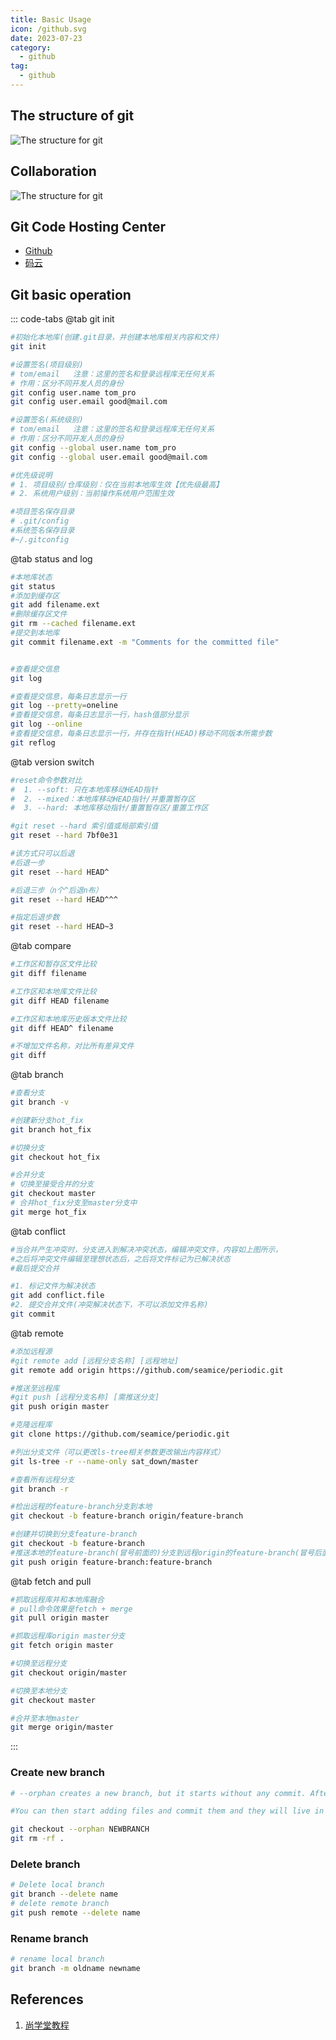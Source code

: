 ```yaml
---
title: Basic Usage
icon: /github.svg
date: 2023-07-23
category:
  - github
tag:
  - github
---
```


## The structure of git
![The structure for git](/assets/images/github/git_struct.webp)

## Collaboration
![The structure for git](/assets/images/github/remote_collaborate.png)

## Git Code Hosting Center
- [Github](https://github.com/)
- [码云](https://gitee.com)

## Git basic operation
::: code-tabs
@tab git init
``` bash
#初始化本地库(创建.git目录，并创建本地库相关内容和文件)
git init

#设置签名(项目级别)
# tom/email   注意：这里的签名和登录远程库无任何关系
# 作用：区分不同开发人员的身份
git config user.name tom_pro
git config user.email good@mail.com

#设置签名(系统级别)
# tom/email   注意：这里的签名和登录远程库无任何关系
# 作用：区分不同开发人员的身份
git config --global user.name tom_pro
git config --global user.email good@mail.com

#优先级说明
# 1. 项目级别/仓库级别：仅在当前本地库生效【优先级最高】
# 2. 系统用户级别：当前操作系统用户范围生效

#项目签名保存目录
# .git/config
#系统签名保存目录
#~/.gitconfig
```

@tab status and log
``` bash
#本地库状态
git status
#添加到缓存区
git add filename.ext
#删除缓存区文件
git rm --cached filename.ext
#提交到本地库
git commit filename.ext -m "Comments for the committed file"


#查看提交信息
git log

#查看提交信息，每条日志显示一行
git log --pretty=oneline
#查看提交信息，每条日志显示一行，hash值部分显示
git log --online
#查看提交信息，每条日志显示一行，并存在指针(HEAD)移动不同版本所需步数
git reflog
```

@tab version switch
``` bash
#reset命令参数对比
#  1. --soft: 只在本地库移动HEAD指针
#  2. --mixed：本地库移动HEAD指针/并重置暂存区
#  3. --hard: 本地库移动指针/重置暂存区/重置工作区

#git reset --hard 索引值或局部索引值
git reset --hard 7bf0e31

#该方式只可以后退
#后退一步
git reset --hard HEAD^

#后退三步（n个^后退n布）
git reset --hard HEAD^^^

#指定后退步数
git reset --hard HEAD~3
```

@tab compare
``` bash
#工作区和暂存区文件比较
git diff filename

#工作区和本地库文件比较
git diff HEAD filename

#工作区和本地库历史版本文件比较
git diff HEAD^ filename

#不增加文件名称，对比所有差异文件
git diff
```

@tab branch
``` bash
#查看分支
git branch -v

#创建新分支hot_fix
git branch hot_fix

#切换分支
git checkout hot_fix

#合并分支
# 切换至接受合并的分支
git checkout master
# 合并hot_fix分支至master分支中
git merge hot_fix 
```

@tab conflict
``` bash
#当合并产生冲突时，分支进入到解决冲突状态，编辑冲突文件，内容如上图所示，
#之后将冲突文件编辑至理想状态后，之后将文件标记为已解决状态
#最后提交合并

#1. 标记文件为解决状态
git add conflict.file
#2. 提交合并文件(冲突解决状态下，不可以添加文件名称)
git commit
```

@tab remote
``` bash
#添加远程源
#git remote add [远程分支名称] [远程地址]
git remote add origin https://github.com/seamice/periodic.git

#推送至远程库
#git push [远程分支名称] [需推送分支]
git push origin master

#克隆远程库
git clone https://github.com/seamice/periodic.git

#列出分支文件（可以更改ls-tree相关参数更改输出内容样式）
git ls-tree -r --name-only sat_down/master

#查看所有远程分支
git branch -r

#检出远程的feature-branch分支到本地
git checkout -b feature-branch origin/feature-branch    

#创建并切换到分支feature-branch  
git checkout -b feature-branch    
#推送本地的feature-branch(冒号前面的)分支到远程origin的feature-branch(冒号后面的)分支(没有会自动创建)
git push origin feature-branch:feature-branch    
```


@tab fetch and pull
``` bash
#抓取远程库并和本地库融合
# pull命令效果是fetch + merge
git pull origin master

#抓取远程库origin master分支
git fetch origin master

#切换至远程分支
git checkout origin/master

#切换至本地分支
git checkout master

#合并至本地master
git merge origin/master  
```

:::

### Create new branch
``` bash
# --orphan creates a new branch, but it starts without any commit. After running the above command you are on a new branch "NEWBRANCH", and the first commit you create from this state will start a new history without any ancestry.

#You can then start adding files and commit them and they will live in their own branch. If you take a look at the log, you will see that it is isolated from the original log.

git checkout --orphan NEWBRANCH
git rm -rf .
```
### Delete branch
``` bash
# Delete local branch
git branch --delete name
# delete remote branch
git push remote --delete name
```
### Rename branch
``` bash
# rename local branch
git branch -m oldname newname


```

## References
01. [尚学堂教程](https://www.youtube.com/watch?v=iR8CbeZktoA)